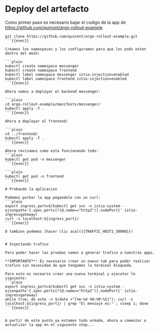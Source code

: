 # Deploy del artefacto

Como primer paso es necesario bajar el codigo de la app de https://github.com/quinont/argo-rollout-example

```plain
git clone https://github.com/quinont/argo-rollout-example.git
```{{exec}}

Creamos los namespaces y los configuramos para que los pods esten dentro del mesh:

```plain
kubectl create namespace messenger
kubectl create namespace frontend
kubectl label namespace messenger istio-injection=enabled
kubectl label namespace frontend istio-injection=enabled
```{{exec}}

Ahora vamos a deployar el backend messenger:

```plain
cd argo-rollout-example/manifests/messenger/
kubectl apply -f .
```{{exec}}

Ahora a deployar el frontend:

```plain
cd ../frontend/
kubectl apply -f .
```{{exec}}

Ahora revisamos como esta funcionando todo:
```plain
kubectl get pod -n messenger
```{{exec}}

```plain
kubectl get pod -n frontend
```{{exec}}

# Probando la aplicacion

Podemos porbar la app pegandole con un curl:
```plain
export ingress_port=$(kubectl get svc -n istio-system -ojsonpath='{.spec.ports[?(@.name=="http2")].nodePort}' istio-ingressgateway)
curl -s localhost:${ingress_port}/ 
```{{exec}}

O tambien podemos [hacer clic aca]({{TRAFFIC_HOST1_30000}})


# Inyectando trafico

Para poder hacer las pruebas vamos a generar trafico a nuestras apps.

**IMPORTANTE**: Es necesario crear un nuevo tab para poder realizar trafico sin necesidad de que tengamos la terminal bloqueda.

Para esto es neceario crear una nueva terminal y ejecutar lo siguiente:
```plain
export ingress_port=$(kubectl get svc -n istio-system -ojsonpath='{.spec.ports[?(@.name=="http2")].nodePort}' istio-ingressgateway)
while true; do echo -n $(date +"[%m-%d %H:%M:%S]"); curl -s localhost:${ingress_port}/ | grep "El mensaje es:" ; sleep 1; done
```{{exec}}


A partir de este punto ya estamos todo armado, ahora a comenzar a actualizar la app en el siguiente step...

